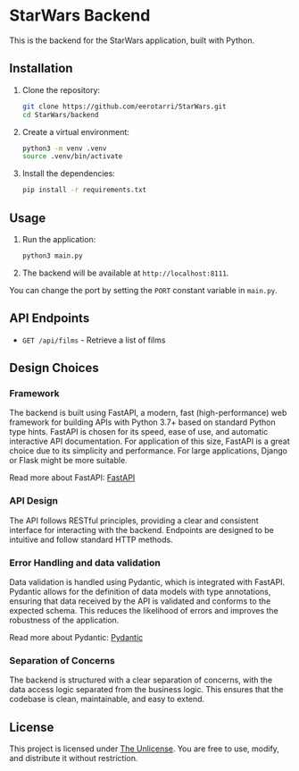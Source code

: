 # StarWars Backend

This is the backend for the StarWars application, built with Python.

## Installation

1. Clone the repository:

   ```sh
   git clone https://github.com/eerotarri/StarWars.git
   cd StarWars/backend
   ```

2. Create a virtual environment:

   ```sh
   python3 -m venv .venv
   source .venv/bin/activate
   ```

3. Install the dependencies:
   ```sh
   pip install -r requirements.txt
   ```

## Usage

1. Run the application:

   ```sh
   python3 main.py
   ```

2. The backend will be available at `http://localhost:8111`.

You can change the port by setting the `PORT` constant variable in `main.py`.

## API Endpoints

- `GET /api/films` - Retrieve a list of films

## Design Choices

### Framework

The backend is built using FastAPI, a modern, fast (high-performance) web framework for building APIs with Python 3.7+ based on standard Python type hints. FastAPI is chosen for its speed, ease of use, and automatic interactive API documentation. For application of this size, FastAPI is a great choice due to its simplicity and performance. For large applications, Django or Flask might be more suitable.

Read more about FastAPI: [FastAPI](https://fastapi.tiangolo.com/)

### API Design

The API follows RESTful principles, providing a clear and consistent interface for interacting with the backend. Endpoints are designed to be intuitive and follow standard HTTP methods.

### Error Handling and data validation

Data validation is handled using Pydantic, which is integrated with FastAPI. Pydantic allows for the definition of data models with type annotations, ensuring that data received by the API is validated and conforms to the expected schema. This reduces the likelihood of errors and improves the robustness of the application.

Read more about Pydantic: [Pydantic](https://pydantic-docs.helpmanual.io/)

### Separation of Concerns

The backend is structured with a clear separation of concerns, with the data access logic separated from the business logic. This ensures that the codebase is clean, maintainable, and easy to extend.

## License

This project is licensed under [The Unlicense](../LICENSE). You are free to use, modify, and distribute it without restriction.
